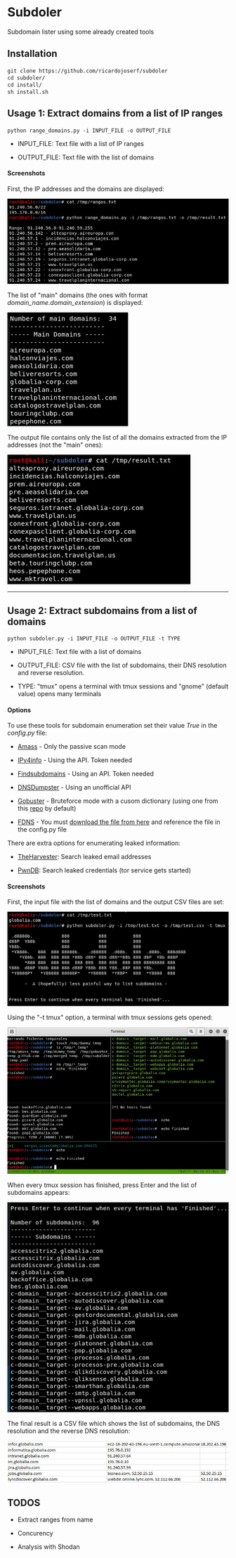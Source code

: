 # Subdoler

Subdomain lister using some already created tools 


## Installation

```
git clone https://github.com/ricardojoserf/subdoler
cd subdoler/
cd install/
sh install.sh
```


## Usage 1: Extract domains from a list of IP ranges

```
python range_domains.py -i INPUT_FILE -o OUTPUT_FILE
```

- INPUT_FILE: Text file with a list of IP ranges

- OUTPUT_FILE: Text file with the list of domains



#### Screenshots

First, the IP addresses and the domains are displayed:

![image](images/image10.jpg)

The list of "main" domains (the ones with format *domain_name.domain_extension*) is displayed:

![image](images/image11.jpg)

The output file contains only the list of all the domains extracted from the IP addresses (not the "main" ones):

![image](images/image12.jpg)



----------------------------------------------------------


## Usage 2: Extract subdomains from a list of domains

```
python subdoler.py -i INPUT_FILE -o OUTPUT_FILE -t TYPE
```

- INPUT_FILE: Text file with a list of domains

- OUTPUT_FILE: CSV file with the list of subdomains, their DNS resolution and reverse resolution.

- TYPE: "tmux" opens a terminal with tmux sessions and "gnome" (default value) opens many terminals


#### Options

To use these tools for subdomain enumeration set their value *True* in the *config.py* file:

- [Amass](https://github.com/OWASP/Amass) - Only the passive scan mode

- [IPv4info](http://ipv4info.com/tools/api/) - Using the API. Token needed

- [Findsubdomains](https://findsubdomains.com/) - Using an API. Token needed

- [DNSDumpster](https://github.com/PaulSec/API-dnsdumpster.com) - Using an unofficial API

- [Gobuster](https://github.com/OJ/gobuster) - Bruteforce mode with a cusom dictionary (using one from this [repo](https://github.com/danielmiessler/SecLists) by default)

- [FDNS](https://opendata.rapid7.com/sonar.fdns_v2/) - You must [download the file from here](https://opendata.rapid7.com/sonar.fdns_v2/) and reference the file in the config.py file


There are extra options for enumerating leaked information:

- [TheHarvester](https://github.com/laramies/theHarvester): Search leaked email addresses

- [PwnDB](https://github.com/davidtavarez/pwndb): Search leaked credentials (tor service gets started)



#### Screenshots

First, the input file with the list of domains and the output CSV files are set:

![image](images/image1.jpg)

Using the "-t tmux" option, a terminal with tmux sessions gets opened:

![image](images/image2.jpg)

When every tmux session has finished, press Enter and the list of subdomains appears:

![image](images/image3.jpg)

The final result is a CSV file which shows the list of subdomains, the DNS resolution and the reverse DNS resolution:

![image](images/image4.jpg)



## TODOS

- Extract ranges from name

- Concurency

- Analysis with Shodan
